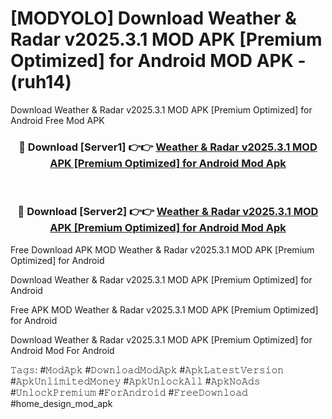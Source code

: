 # [MODYOLO] Download Weather & Radar v2025.3.1 MOD APK [Premium Optimized] for Android MOD APK - (ruh14)
Download Weather & Radar v2025.3.1 MOD APK [Premium Optimized] for Android Free Mod APK

<div align="center">
<h3>🔴 Download [Server1] 👉👉 <a href="https://apk-comot.site?title=Weather_&_Radar_v2025.3.1_MOD_APK_[Premium_Optimized]_for_Android">Weather & Radar v2025.3.1 MOD APK [Premium Optimized] for Android Mod Apk</a></h3><br>

<h3>🔴 Download [Server2] 👉👉 <a href="https://apk-comot.site?title=Weather_&_Radar_v2025.3.1_MOD_APK_[Premium_Optimized]_for_Android">Weather & Radar v2025.3.1 MOD APK [Premium Optimized] for Android Mod Apk</a></h3>
</div>


Free Download APK MOD Weather & Radar v2025.3.1 MOD APK [Premium Optimized] for Android

Download Weather & Radar v2025.3.1 MOD APK [Premium Optimized] for Android 

Free APK MOD Weather & Radar v2025.3.1 MOD APK [Premium Optimized] for Android 

Download Weather & Radar v2025.3.1 MOD APK [Premium Optimized] for Android Mod For Android

𝚃𝚊𝚐𝚜: #𝙼𝚘𝚍𝙰𝚙𝚔 #𝙳𝚘𝚠𝚗𝚕𝚘𝚊𝚍𝙼𝚘𝚍𝙰𝚙𝚔 #𝙰𝚙𝚔𝙻𝚊𝚝𝚎𝚜𝚝𝚅𝚎𝚛𝚜𝚒𝚘𝚗 #𝙰𝚙𝚔𝚄𝚗𝚕𝚒𝚖𝚒𝚝𝚎𝚍𝙼𝚘𝚗𝚎𝚢 #𝙰𝚙𝚔𝚄𝚗𝚕𝚘𝚌𝚔𝙰𝚕𝚕 #𝙰𝚙𝚔𝙽𝚘𝙰𝚍𝚜 #𝚄𝚗𝚕𝚘𝚌𝚔𝙿𝚛𝚎𝚖𝚒𝚞𝚖 #𝙵𝚘𝚛𝙰𝚗𝚍𝚛𝚘𝚒𝚍 #𝙵𝚛𝚎𝚎𝙳𝚘𝚠𝚗𝚕𝚘𝚊𝚍 #home_design_mod_apk